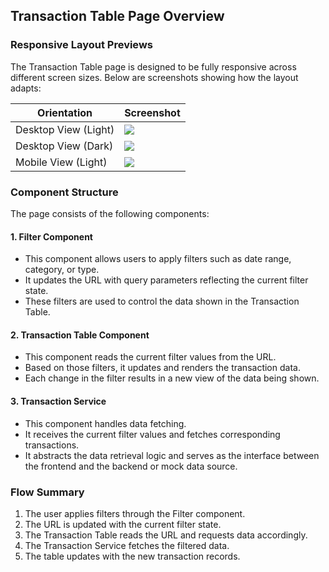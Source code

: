 ## Transaction Table Page Overview

### Responsive Layout Previews

The Transaction Table page is designed to be fully responsive across different screen sizes. Below are screenshots showing how the layout adapts:

| Orientation | Screenshot |
|-------------|------------|
| Desktop View (Light) | ![](https://i.ibb.co/8LLXqZ44/Transaction-Table-Light-Desktop-png.png) |
| Desktop View (Dark) | ![](https://i.ibb.co/4Zj4CZsg/Transaction-Table-Dark-Desktop-png.png)|
| Mobile View (Light) | ![](https://i.ibb.co/ZzLctsML/Transaction-Light-Mode-Mobile-png.png) |

### Component Structure

The page consists of the following components:

#### 1. Filter Component
- This component allows users to apply filters such as date range, category, or type.
- It updates the URL with query parameters reflecting the current filter state.
- These filters are used to control the data shown in the Transaction Table.

#### 2. Transaction Table Component
- This component reads the current filter values from the URL.
- Based on those filters, it updates and renders the transaction data.
- Each change in the filter results in a new view of the data being shown.

#### 3. Transaction Service
- This component handles data fetching.
- It receives the current filter values and fetches corresponding transactions.
- It abstracts the data retrieval logic and serves as the interface between the frontend and the backend or mock data source.

### Flow Summary

1. The user applies filters through the Filter component.
2. The URL is updated with the current filter state.
3. The Transaction Table reads the URL and requests data accordingly.
4. The Transaction Service fetches the filtered data.
5. The table updates with the new transaction records.


